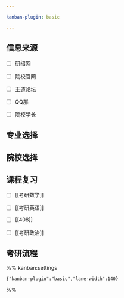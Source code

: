 ```yaml
---

kanban-plugin: basic

---
```


## 信息来源

- [ ] 研招网
- [ ] 院校官网
- [ ] 王道论坛
- [ ] QQ群
- [ ] 院校学长


## 专业选择



## 院校选择



## 课程复习

- [ ] [[考研数学]]
- [ ] [[考研英语]]
- [ ] [[408]]
- [ ] [[考研政治]]


## 考研流程





%% kanban:settings
```
{"kanban-plugin":"basic","lane-width":140}
```
%%